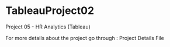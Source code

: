 # TableauProject02

Project 05 - HR Analytics (Tableau)


For more details about the project go through : Project Details File 
